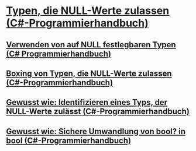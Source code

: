 # [Typen, die NULL-Werte zulassen (C#-Programmierhandbuch)](index.md)
## [Verwenden von auf NULL festlegbaren Typen (C# Programmierhandbuch)](using-nullable-types.md)
## [Boxing von Typen, die NULL-Werte zulassen (C#-Programmierhandbuch)](boxing-nullable-types.md)
## [Gewusst wie: Identifizieren eines Typs, der NULL-Werte zulässt (C#-Programmierhandbuch)](how-to-identify-a-nullable-type.md)
## [Gewusst wie: Sichere Umwandlung von bool? in bool (C#-Programmierhandbuch)](how-to-safely-cast-from-bool-to-bool.md)
